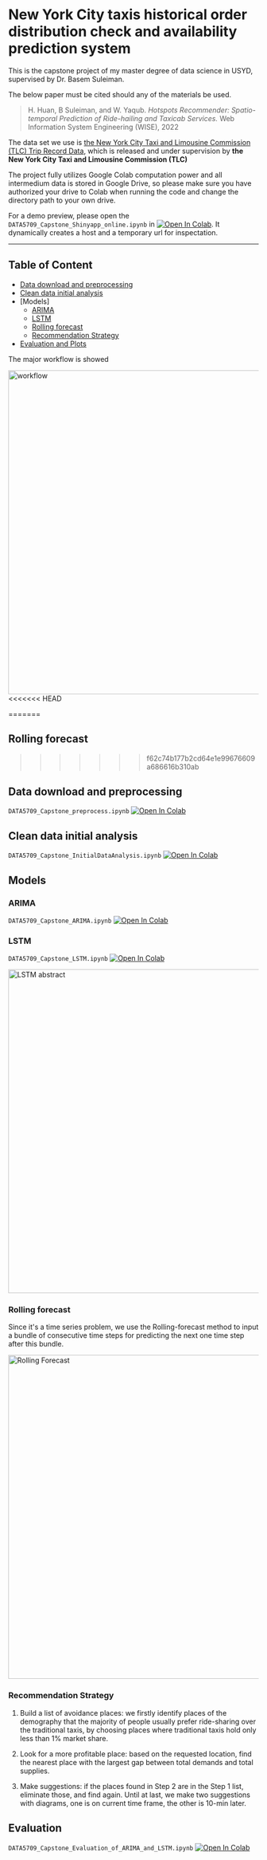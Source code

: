 # New York City taxis historical order distribution check and availability prediction system

This is the capstone project of my master degree of data science in USYD, supervised by Dr. Basem Suleiman.

The below paper must be cited should any of the materials be used.

>H. Huan, B Suleiman, and W. Yaqub. _Hotspots Recommender: Spatio-temporal Prediction of Ride-hailing and Taxicab Services._ Web Information System Engineering (WISE), 2022

The data set we use is [the New York City Taxi and Limousine Commission (TLC) Trip Record Data](https://www1.nyc.gov/site/tlc/about/tlc-trip-record-data.page), which is released and under supervision by **the New York City Taxi and Limousine Commission (TLC)**

The project fully utilizes Google Colab computation power and all intermedium data is stored in Google Drive, so please make sure you have authorized your drive to Colab when running the code and change the directory path to your own drive.

For a demo preview, please open the `DATA5709_Capstone_Shinyapp_online.ipynb` in [![Open In Colab](https://colab.research.google.com/assets/colab-badge.svg)](https://colab.research.google.com/github/BasemSuleiman/HotspotRecommender/blob/main/DATA5709_Capstone_Shinyapp_online.ipynb). It dynamically creates a host and a temporary url for inspectation.

---------------

## Table of Content
- [Data download and preprocessing](#data-download-and-preprocessing)
- [Clean data initial analysis](#clean-data-initial-analysis)
- [Models]
	- [ARIMA](#arima)
	- [LSTM](#lstm)
	- [Rolling forecast](#rolling-forecast)
	- [Recommendation Strategy](#recommendation-strategy)
- [Evaluation and Plots](#evaluation)


The major workflow is showed

<a href="https://www.processon.com/view/link/60ac4a247d9c0821842de518" target = "_blank">
   <img alt="workflow" src="http://assets.processon.com/chart_image/60a7d5b6079129238fabae6f.png" width=650">
</a>
<<<<<<< HEAD

=======
                                                                                                            
## Rolling forecast
>>>>>>> f62c74b177b2cd64e1e99676609a686616b310ab

## Data download and preprocessing

`DATA5709_Capstone_preprocess.ipynb` [![Open In Colab](https://colab.research.google.com/assets/colab-badge.svg)](https://colab.research.google.com/github/BasemSuleiman/HotspotRecommender/blob/main/DATA5709_Capstone_preprocess.ipynb)

## Clean data initial analysis

`DATA5709_Capstone_InitialDataAnalysis.ipynb` [![Open In Colab](https://colab.research.google.com/assets/colab-badge.svg)](https://colab.research.google.com/github/BasemSuleiman/HotspotRecommender/blob/main/DATA5709_Capstone_InitialDataAnalysis.ipynb)

## Models
### ARIMA

`DATA5709_Capstone_ARIMA.ipynb` [![Open In Colab](https://colab.research.google.com/assets/colab-badge.svg)](https://colab.research.google.com/github/BasemSuleiman/HotspotRecommender/blob/main/DATA5709_Capstone_ARIMA.ipynb)

### LSTM

`DATA5709_Capstone_LSTM.ipynb` [![Open In Colab](https://colab.research.google.com/assets/colab-badge.svg)](https://colab.research.google.com/github/BasemSuleiman/HotspotRecommender/blob/main/DATA5709_Capstone_LSTM.ipynb)

<a href="https://www.processon.com/view/link/60ac4a701e08531e9c7f13dc" target = "_blank">
   <img alt="LSTM abstract" src="http://assets.processon.com/chart_image/60a71b115653bb5d3f387333.png" width=650">
</a>

### Rolling forecast
Since it's a time series problem,  we use the Rolling-forecast method to input a bundle of consecutive time steps for predicting the next one time step after this bundle.

<a href="https://www.processon.com/view/link/60ac4abc5653bb6411740cf3" target = "_blank">
   <img alt="Rolling Forecast" src="http://assets.processon.com/chart_image/60a726ace0b34d39389484d9.png" width=650">
</a>

### Recommendation Strategy

1. Build a list of avoidance places: we firstly identify places of the demography that the majority of people usually prefer ride-sharing over the traditional taxis,  by choosing places where traditional taxis hold only less than 1% market share. 

2. Look for a more profitable place: based on the requested location,  find the nearest place with the largest gap between total demands and total supplies.

3. Make suggestions: if the places found in Step 2 are in the Step 1 list,  eliminate those,  and find again. Until at last,  we make two suggestions with diagrams,  one is on current time frame,  the other is 10-min later.

## Evaluation

`DATA5709_Capstone_Evaluation_of_ARIMA_and_LSTM.ipynb` [![Open In Colab](https://colab.research.google.com/assets/colab-badge.svg)](https://colab.research.google.com/github/BasemSuleiman/HotspotRecommender/blob/main/DATA5709_Capstone_Evaluation_of_ARIMA_and_LSTM.ipynb)
